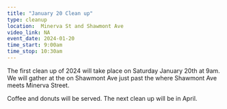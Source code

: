 ```yaml
---
title: "January 20 Clean up"
type: cleanup
location:  Minerva St and Shawmont Ave
video_link: NA
event_date: 2024-01-20
time_start: 9:00am
time_stop: 10:30am
---
```


The first clean up of 2024 will take place on Saturday January 20th at 9am. We will gather at the on Shawmont Ave just past the where Shawmont Ave meets Minerva Street.

Coffee and donuts will be served. The next clean up will be in April.
